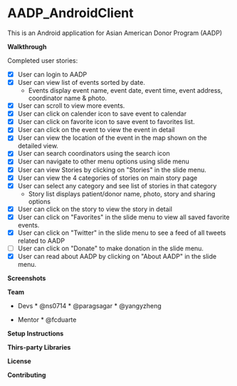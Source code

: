 AADP_AndroidClient
==================

This is an Android application for Asian American Donor Program (AADP)


**Walkthrough**

Completed user stories:
- [x] User can login to AADP
- [x] User can view list of events sorted by date.
  * Events display event name, event date, event time, event address, coordinator name & photo.
- [x] User can scroll to view more events.
- [x] User can click on calender icon to save event to calendar
- [x] User can click on favorite icon to save event to favorites list.
- [x] User can click on the event to view the event in detail
- [x] User can view the location of the event in the map shown on the detailed view.
- [x] User can search coordinators using the search icon
- [x] User can navigate to other menu options using slide menu
- [x] User can view Stories by clicking on "Stories" in the slide menu.
- [x] User can view the 4 categories of stories on main story page
- [x] User can select any category and see list of stories in that category
  * Story list displays patient/donor name, photo, story and sharing options
- [x] User can click on the story to view the story in detail
- [x] User can click on "Favorites" in the slide menu to view all saved favorite events.
- [x] User can click on "Twitter" in the slide menu to see a feed of all tweets related to AADP
- [ ] User can click on "Donate" to make donation in the slide menu.
- [x] User can read about AADP by clicking on "About AADP" in the slide menu.

**Screenshots**


**Team**
- Devs
      *  @ns0714
      *  @paragsagar
      *  @yangyzheng

- Mentor
      * @fcduarte

**Setup Instructions**

**Thirs-party Libraries**

**License**

**Contributing**
